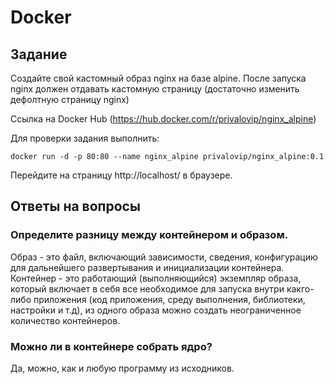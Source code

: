 # Docker

## Задание
Создайте свой кастомный образ nginx на базе alpine. После запуска nginx должен отдавать кастомную страницу (достаточно изменить дефолтную страницу nginx)

Ссылка на Docker Hub (https://hub.docker.com/r/privalovip/nginx_alpine)

Для проверки задания выполнить:
```shell
docker run -d -p 80:80 --name nginx_alpine privalovip/nginx_alpine:0.1
```
Перейдите на страницу http://localhost/ в браузере.

## Ответы на вопросы

### Определите разницу между контейнером и образом.
Образ - это файл, включающий зависимости, сведения, конфигурацию для дальнейшего развертывания и инициализации контейнера. Контейнер - это работающий (выполняющийся) экземпляр образа, который включает в себя все необходимое для запуска внутри какго-либо приложения (код приложения, среду выполнения, библиотеки, настройки и т.д), из одного образа можно создать неограниченное количество контейнеров.

### Можно ли в контейнере собрать ядро?
Да, можно, как и любую программу из исходников.
